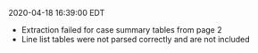 2020-04-18 16:39:00 EDT


- Extraction failed for case summary tables from page 2
- Line list tables were not parsed correctly and are not included
